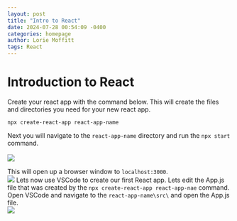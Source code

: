 ```yaml
---
layout: post
title: "Intro to React"
date: 2024-07-28 00:54:09 -0400
categories: homepage
author: Lorie Moffitt
tags: React
---
```


<h1>Introduction to React</h1>
Create your react app with the command below. This will create the files and directories you need for your new react app. 

```
npx create-react-app react-app-name
```

Next you will navigate to the `react-app-name` directory and run the `npx start` command.  
<br>
<img src="/homepage/assets/images/npx-create-react-app.png" />

This will open up a browser window to `localhost:3000`.
<br>
<img src="/homepage/assets/images/react-localhost.png" />
Lets now use VSCode to create our first React app.  Lets edit the App.js file that was created by the `npx create-react-app react-app-nae` command.  Open VSCode and navigate to the `react-app-name\src\` and open the App.js file. 
<br>
<img src="/homepage/assets/images/react-app-js.png" />



